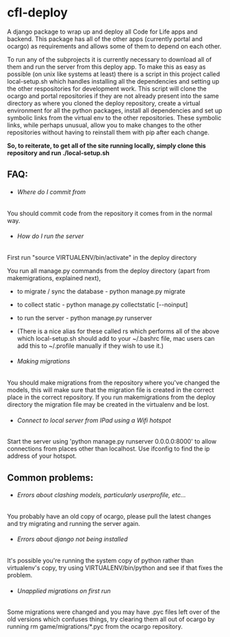 # cfl-deploy

A django package to wrap up and deploy all Code for Life apps and backend. This package has all of the other apps (currently portal and ocargo) as requirements and allows some of them to depend on each other.

To run any of the subprojects it is currently necessary to download all of them and run the server from this deploy app. To make this as easy as possible (on unix like systems at least) there is a script in this project called local-setup.sh which handles installing all the dependencies and setting up the other respositories for development work. This script will clone the ocargo and portal repositories if they are not already present into the same directory as where you cloned the deploy repository, create a virtual environment for all the python packages, install all dependencies and set up symbolic links from the virtual env to the other repositories. These symbolic links, while perhaps unusual, allow you to make changes to the other repositories without having to reinstall them with pip after each change.

**So, to reiterate, to get all of the site running locally, simply clone this repository and run ./local-setup.sh**

## FAQ:
- ###### Where do I commit from
You should commit code from the repository it comes from in the normal way.

- ###### How do I run the server
First run "source VIRTUALENV/bin/activate" in the deploy directory

You run all manage.py commands from the deploy directory (apart from makemigrations, explained next),
  - to migrate / sync the database - python manage.py migrate
  - to collect static - python manage.py collectstatic [--noinput]
  - to run the server - python manage.py runserver
  - (There is a nice alias for these called rs which performs all of the above which local-setup.sh should add to your ~/.bashrc file, mac users can add this to ~/.profile manually if they wish to use it.)

- ###### Making migrations
You should make migrations from the repository where you've changed the models, this will make sure that the migration file is created in the correct place in the correct repository. If you run makemigrations from the deploy directory the migration file may be created in the virtualenv and be lost.

- ###### Connect to local server from IPad using a Wifi hotspot
Start the server using 'python manage.py runserver 0.0.0.0:8000' to allow connections from places other than localhost. Use ifconfig to find the ip address of your hotspot.

## Common problems:
- ###### Errors about clashing models, particularly userprofile, etc...
You probably have an old copy of ocargo, please pull the latest changes and try migrating and running the server again.

- ###### Errors about django not being installed
It's possible you're running the system copy of python rather than virtualenv's copy, try using VIRTUALENV/bin/python and see if that fixes the problem.

- ###### Unapplied migrations on first run
Some migrations were changed and you may have .pyc files left over of the old versions which confuses things, try clearing them all out of ocargo by running rm game/migrations/*.pyc from the ocargo repository.
